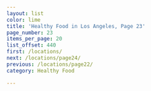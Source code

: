 ```yaml
---
layout: list
color: lime
title: 'Healthy Food in Los Angeles, Page 23'
page_number: 23
items_per_page: 20
list_offset: 440
first: /locations/
next: /locations/page24/
previous: /locations/page22/
category: Healthy Food

---
```

